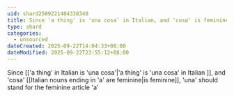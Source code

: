 ```yaml
---
uid: shard2509221404338340
title: Since 'a thing' is 'una cosa' in Italian, and 'cosa' is feminine, 'una' stands for the feminine article 'a'
type: shard
categories:
  - unsourced
dateCreated: 2025-09-22T14:04:33+08:00
dateModified: 2025-09-22T23:55:12+08:00
---
```

Since [['a thing' in Italian is 'una cosa'|'a thing' is 'una cosa' in Italian ]], and 'cosa' [[Italian nouns ending in 'a' are feminine|is feminine]], 'una' should stand for the feminine article 'a'